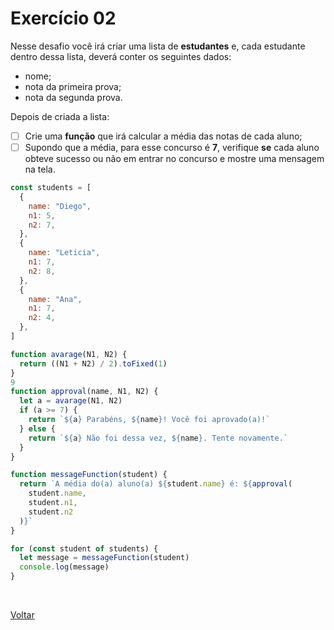 # Exercício 02

Nesse desafio você irá criar uma lista de **estudantes** e, cada estudante dentro dessa lista, deverá conter os seguintes dados:

- nome;
- nota da primeira prova;
- nota da segunda prova.

Depois de criada a lista:

- [ ] Crie uma **função** que irá calcular a média das notas de cada aluno;
- [ ] Supondo que a média, para esse concurso é **7**, verifique **se** cada aluno obteve sucesso ou não em entrar no concurso e mostre uma mensagem na tela.

```js
const students = [
  {
    name: "Diego",
    n1: 5,
    n2: 7,
  },
  {
    name: "Leticia",
    n1: 7,
    n2: 8,
  },
  {
    name: "Ana",
    n1: 7,
    n2: 4,
  },
]

function avarage(N1, N2) {
  return ((N1 + N2) / 2).toFixed(1)
}
9
function approval(name, N1, N2) {
  let a = avarage(N1, N2)
  if (a >= 7) {
    return `${a} Parabéns, ${name}! Você foi aprovado(a)!`
  } else {
    return `${a} Não foi dessa vez, ${name}. Tente novamente.`
  }
}

function messageFunction(student) {
  return `A média do(a) aluno(a) ${student.name} é: ${approval(
    student.name,
    student.n1,
    student.n2
  )}`
}

for (const student of students) {
  let message = messageFunction(student)
  console.log(message)
}
```

<br>

<a href="../README.md">Voltar</a>
